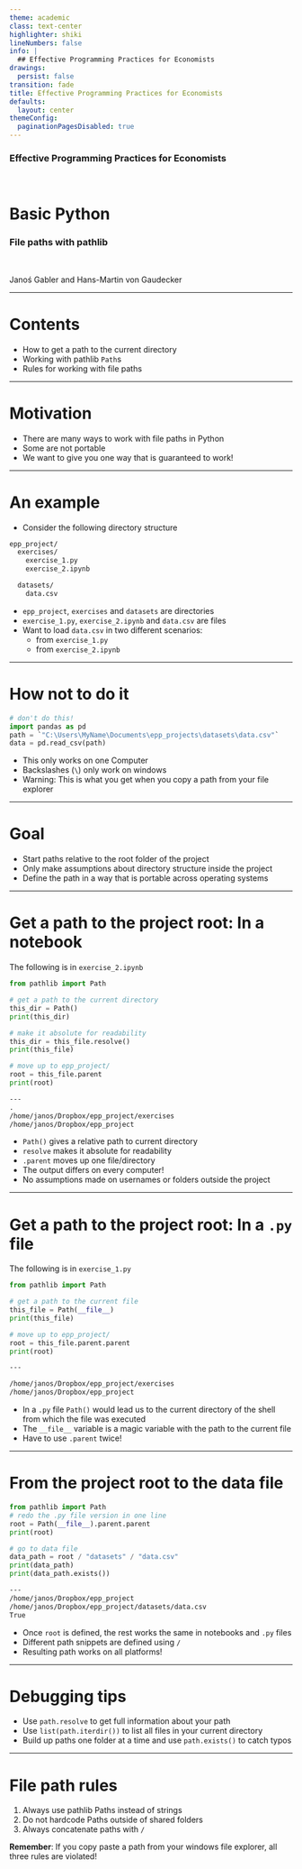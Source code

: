 ```yaml
---
theme: academic
class: text-center
highlighter: shiki
lineNumbers: false
info: |
  ## Effective Programming Practices for Economists
drawings:
  persist: false
transition: fade
title: Effective Programming Practices for Economists
defaults:
  layout: center
themeConfig:
  paginationPagesDisabled: true
---
```


### Effective Programming Practices for Economists

<br>

# Basic Python

### File paths with pathlib

<br>


Janoś Gabler and Hans-Martin von Gaudecker

---

# Contents

- How to get a path to the current directory
- Working with pathlib `Path`s
- Rules for working with file paths


---

# Motivation

- There are many ways to work with file paths in Python
- Some are not portable
- We want to give you one way that is guaranteed to work!

---

# An example

- Consider the following directory structure

```bash
epp_project/
  exercises/
    exercise_1.py
    exercise_2.ipynb

  datasets/
    data.csv
```

- `epp_project`, `exercises` and `datasets` are directories
- `exercise_1.py`, `exercise_2.ipynb` and `data.csv` are files
- Want to load `data.csv` in two different scenarios:
  - from `exercise_1.py`
  - from `exercise_2.ipynb`


---

# How not to do it


```python
# don't do this!
import pandas as pd
path = `"C:\Users\MyName\Documents\epp_projects\datasets\data.csv"`
data = pd.read_csv(path)
```

- This only works on one Computer
- Backslashes (`\`) only work on windows
- Warning: This is what you get when you copy a path from your file explorer

---

# Goal

- Start paths relative to the root folder of the project
- Only make assumptions about directory structure inside the project
- Define the path in a way that is portable across operating systems



---

# Get a path to the project root: In a notebook

<div class="grid grid-cols-2 gap-4">
<div>

The following is in `exercise_2.ipynb`

```python
from pathlib import Path

# get a path to the current directory
this_dir = Path()
print(this_dir)

# make it absolute for readability
this_dir = this_file.resolve()
print(this_file)

# move up to epp_project/
root = this_file.parent
print(root)
```

```txt
---
.
/home/janos/Dropbox/epp_project/exercises
/home/janos/Dropbox/epp_project
```

</div>
<div>

- `Path()` gives a relative path to current directory
- `resolve` makes it absolute for readability
- `.parent` moves up one file/directory
- The output differs on every computer!
- No assumptions made on usernames or folders outside the project

</div>
</div>


---

# Get a path to the project root: In a `.py` file

<div class="grid grid-cols-2 gap-4">
<div>

The following is in `exercise_1.py`

```python
from pathlib import Path

# get a path to the current file
this_file = Path(__file__)
print(this_file)

# move up to epp_project/
root = this_file.parent.parent
print(root)
```
```txt
---

/home/janos/Dropbox/epp_project/exercises
/home/janos/Dropbox/epp_project

```

</div>
<div>

- In a `.py` file `Path()` would lead us to the current directory of the shell from which the file was executed
- The `__file__` variable is a magic variable with the path to the current file
- Have to use `.parent` twice!

</div>
</div>


---

# From the project root to the data file

<div class="grid grid-cols-2 gap-4">
<div>


```python
from pathlib import Path
# redo the .py file version in one line
root = Path(__file__).parent.parent
print(root)

# go to data file
data_path = root / "datasets" / "data.csv"
print(data_path)
print(data_path.exists())
```
```txt
---
/home/janos/Dropbox/epp_project
/home/janos/Dropbox/epp_project/datasets/data.csv
True

```

</div>
<div>

- Once `root` is defined, the rest works the same in notebooks and `.py` files
- Different path snippets are defined using `/`
- Resulting path works on all platforms!


</div>
</div>


---

# Debugging tips




- Use `path.resolve` to get full information about your path
- Use `list(path.iterdir())` to list all files in your current directory
- Build up paths one folder at a time and use `path.exists()` to catch typos


---

# File path rules

  1. Always use pathlib Paths instead of strings
  2. Do not hardcode Paths outside of shared folders
  3. Always concatenate paths with `/`


**Remember**: If you copy paste a path from your windows file explorer, all three rules are violated!

